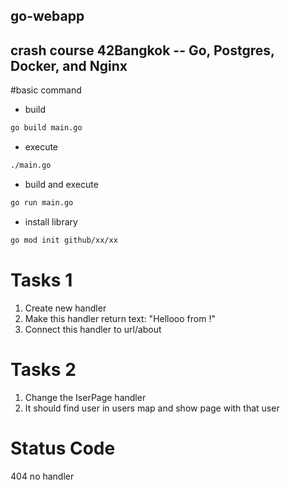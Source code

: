 ## go-webapp
## crash course 42Bangkok -- Go, Postgres, Docker, and Nginx
#basic command
- build
```bash
go build main.go
```

- execute
```bash
./main.go
```

- build and execute
```bash
go run main.go 
```


- install library
```bash
go mod init github/xx/xx

```

# Tasks 1
1. Create new handler
2. Make this handler return text:
    "Hellooo from <your nickname>!"
3. Connect this handler to url/about

# Tasks 2
1. Change the IserPage handler
2. It should find user in users map and show page with that user


# Status Code
404 no handler
